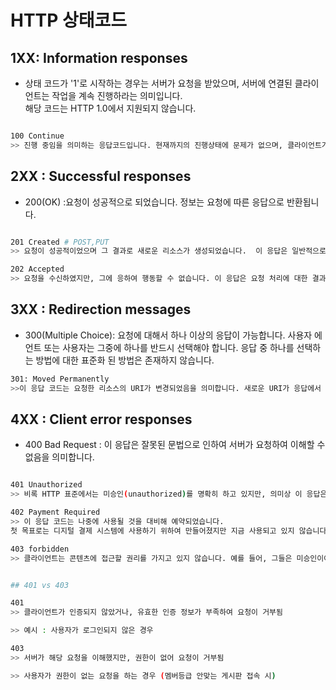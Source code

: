 # HTTP 상태코드

## 1XX: Information responses
- 상태 코드가 '1'로 시작하는 경우는 서버가 요청을 받았으며, 서버에 연결된 클라이언트는 작업을 계속 진행하라는 의미입니다.<br> 해당 코드는 HTTP 1.0에서 지원되지 않습니다.
```bash

100 Continue
>> 진행 중임을 의미하는 응답코드입니다. 현재까지의 진행상태에 문제가 없으며, 클라이언트가 계속해서 요청을 하거나 이미 요청을 완료한 경우에는 무시해도 되는 것을 알려줍니다.

```

## 2XX : Successful responses
- 200(OK) :요청이 성공적으로 되었습니다. 정보는 요청에 따른 응답으로 반환됩니다.

```bash

201 Created # POST,PUT
>> 요청이 성공적이었으며 그 결과로 새로운 리소스가 생성되었습니다.  이 응답은 일반적으로 POST 요청 또는 일부 PUT요청 이후에 따라옵니다.

202 Accepted
>> 요청을 수신하였지만, 그에 응하여 행동할 수 없습니다. 이 응답은 요청 처리에 대한 결과를 이후에 HTTP로 비동기 응답을 보내는 것에 대해서 명확하게 명시하지 않습니다.

```


## 3XX : Redirection messages
- 300(Multiple Choice): 요청에 대해서 하나 이상의 응답이 가능합니다. 사용자 에언트 또는 사용자는 그중에 하나를 반드시 선택해야 합니다. 응답 중 하나를 선택하는 방법에 대한 표준화 된 방법은 존재하지 않습니다. 

 ```bash
301: Moved Permanently
>>이 응답 코드는 요청한 리소스의 URI가 변경되었음을 의미합니다. 새로운 URI가 응답에서 아마도 주어질 수 있습니다. 
 ```

 ## 4XX : Client error responses

 - 400 Bad Request : 이 응답은 잘못된 문법으로 인하여 서버가 요청하여 이해할 수 없음을 의미합니다.

 ```bash

401 Unauthorized 
>> 비록 HTTP 표준에서는 미승인(unauthorized)를 명확히 하고 있지만, 의미상 이 응답은 비인증(unauthenticated)를 의미합니다. 클라이언트는 요청한 응답을 받기 위해서는 반드시 스스로를 인증해야 합니다.

402 Payment Required
>> 이 응답 코드는 나중에 사용될 것을 대비해 예약되었습니다.
첫 목표로는 디지털 결제 시스템에 사용하기 위하여 만들어졌지만 지금 사용되고 있지 않습니다.

403 forbidden 
>> 클라이언트는 콘텐츠에 접근할 권리를 가지고 있지 않습니다. 예를 들어, 그들은 미승인이여서 서버는 거절을 위한 적절한 응답을 보냅니다. 401과 다른 점은 서버가 클라이언트가 누구인지 알고 있습니다. 


## 401 vs 403

401 
>> 클라이언트가 인증되지 않았거나, 유효한 인증 정보가 부족하여 요청이 거부됨

>> 예시 : 사용자가 로그인되지 않은 경우

403 
>> 서버가 해당 요청을 이해했지만, 권한이 없어 요청이 거부됨

>> 사용자가 권한이 없는 요청을 하는 경우 (멤버등급 안맞는 게시판 접속 시)

 ```